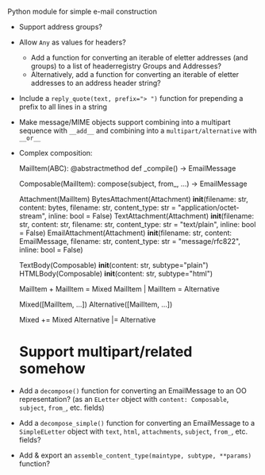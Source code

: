 Python module for simple e-mail construction

- Support address groups?
- Allow `Any` as values for headers?
    - Add a function for converting an iterable of eletter addresses (and
      groups) to a list of headerregistry Groups and Addresses?
    - Alternatively, add a function for converting an iterable of eletter
      addresses to an address header string?

- Include a `reply_quote(text, prefix="> ")` function for prepending a prefix
  to all lines in a string

- Make message/MIME objects support combining into a multipart sequence with
  `__add__` and combining into a `multipart/alternative` with `__or__`

- Complex composition:

    MailItem(ABC):
        @abstractmethod
        def _compile() -> EmailMessage

    Composable(MailItem):
        compose(subject, from_, ...) -> EmailMessage

    Attachment(MailItem)
    BytesAttachment(Attachment)
        __init__(filename: str, content: bytes, filename: str, content_type: str = "application/octet-stream", inline: bool = False)
    TextAttachment(Attachment)
        __init__(filename: str, content: str, filename: str, content_type: str = "text/plain", inline: bool = False)
    EmailAttachment(Attachment)
        __init__(filename: str, content: EmailMessage, filename: str, content_type: str = "message/rfc822", inline: bool = False)

    TextBody(Composable)
        __init__(content: str, subtype="plain")
    HTMLBody(Composable)
        __init__(content: str, subtype="html")

    MailItem + MailItem = Mixed
    MailItem | MailItem = Alternative

    Mixed([MailItem, ...])
    Alternative([MailItem, ...])

    Mixed += Mixed
    Alternative |= Alternative

    # Support multipart/related somehow

- Add a `decompose()` function for converting an EmailMessage to an OO
  representation? (as an `ELetter` object with `content: Composable`, `subject`,
  `from_`, etc. fields)

- Add a `decompose_simple()` function for converting an EmailMessage to a
  `SimpleELetter` object with `text`, `html`, `attachments`, `subject`,
  `from_`, etc. fields?

- Add & export an `assemble_content_type(maintype, subtype, **params)`
  function?
